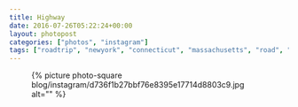 ```yaml
---
title: Highway
date: 2016-07-26T05:22:24+00:00
layout: photopost
categories: ["photos", "instagram"]
tags: ["roadtrip", "newyork", "connecticut", "massachusetts", "road", "highway", "travel", "landscape"]
---
```


<figure class="photo photo--square">
  {% picture photo-square blog/instagram/d736f1b27bbf76e8395e17714d8803c9.jpg alt="" %}
</figure>


